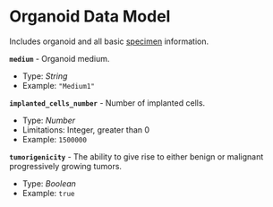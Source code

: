 # Organoid Data Model
Includes organoid and all basic [specimen](./api-models-specimen.md) information.

**`medium`** - Organoid medium.
- Type: _String_
- Example: `"Medium1"`

**`implanted_cells_number`** - Number of implanted cells.
- Type: _Number_
- Limitations: Integer, greater than 0
- Example: `1500000`

**`tumorigenicity`** - The ability to give rise to either benign or malignant progressively growing tumors.
- Type: _Boolean_
- Example: `true`

